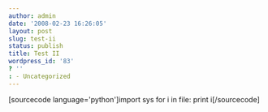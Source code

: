 ```yaml
---
author: admin
date: '2008-02-23 16:26:05'
layout: post
slug: test-ii
status: publish
title: Test II
wordpress_id: '83'
? ''
: - Uncategorized
---
```


[sourcecode language='python']import sys for i in file: print
i[/sourcecode]
